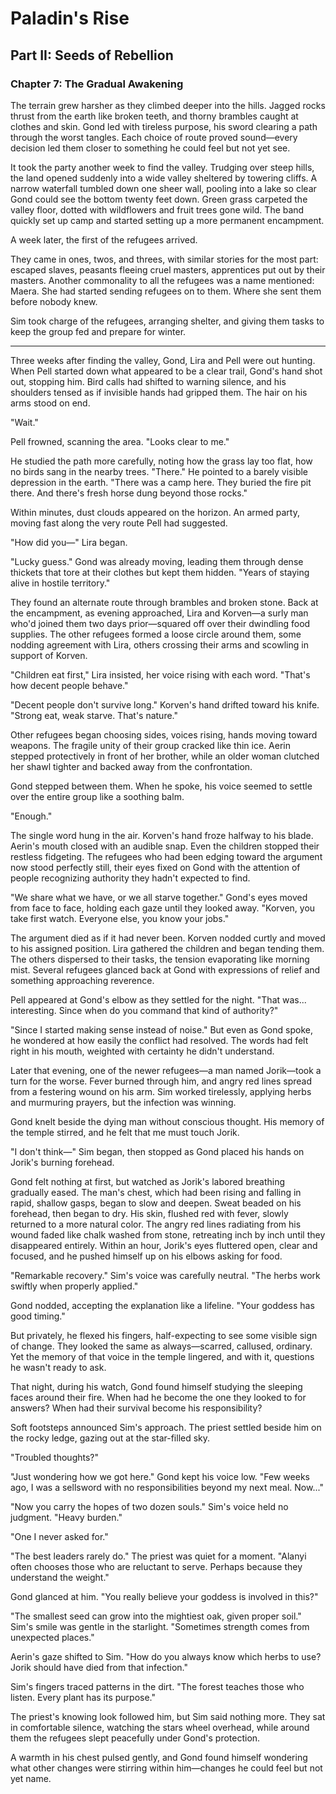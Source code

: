 # Paladin's Rise

## Part II: Seeds of Rebellion

### Chapter 7: The Gradual Awakening

The terrain grew harsher as they climbed deeper into the hills. Jagged rocks thrust from the earth like broken teeth, and thorny brambles caught at clothes and skin. Gond led with tireless purpose, his sword clearing a path through the worst tangles. Each choice of route proved sound—every decision led them closer to something he could feel but not yet see.

It took the party another week to find the valley. Trudging over steep hills, the land opened suddenly into a wide valley sheltered by towering cliffs. A narrow waterfall tumbled down one sheer wall, pooling into a lake so clear Gond could see the bottom twenty feet down. Green grass carpeted the valley floor, dotted with wildflowers and fruit trees gone wild. The band quickly set up camp and started setting up a more permanent encampment.

A week later, the first of the refugees arrived.

They came in ones, twos, and threes, with similar stories for the most part: escaped slaves, peasants fleeing cruel masters, apprentices put out by their masters. Another commonality to all the refugees was a name mentioned: Maera. She had started sending refugees on to them. Where she sent them before nobody knew.

Sim took charge of the refugees, arranging shelter, and giving them tasks to keep the group fed and prepare for winter.

***

Three weeks after finding the valley, Gond, Lira and Pell were out hunting. When Pell started down what appeared to be a clear trail, Gond's hand shot out, stopping him. Bird calls had shifted to warning silence, and his shoulders tensed as if invisible hands had gripped them. The hair on his arms stood on end.

"Wait."

Pell frowned, scanning the area. "Looks clear to me."

He studied the path more carefully, noting how the grass lay too flat, how no birds sang in the nearby trees. "There." He pointed to a barely visible depression in the earth. "There was a camp here. They buried the fire pit there. And there's fresh horse dung beyond those rocks."

Within minutes, dust clouds appeared on the horizon. An armed party, moving fast along the very route Pell had suggested.

"How did you—" Lira began.

"Lucky guess." Gond was already moving, leading them through dense thickets that tore at their clothes but kept them hidden. "Years of staying alive in hostile territory."

They found an alternate route through brambles and broken stone. Back at the encampment, as evening approached, Lira and Korven—a surly man who'd joined them two days prior—squared off over their dwindling food supplies. The other refugees formed a loose circle around them, some nodding agreement with Lira, others crossing their arms and scowling in support of Korven.

"Children eat first," Lira insisted, her voice rising with each word. "That's how decent people behave."

"Decent people don't survive long." Korven's hand drifted toward his knife. "Strong eat, weak starve. That's nature."

Other refugees began choosing sides, voices rising, hands moving toward weapons. The fragile unity of their group cracked like thin ice. Aerin stepped protectively in front of her brother, while an older woman clutched her shawl tighter and backed away from the confrontation.

Gond stepped between them. When he spoke, his voice seemed to settle over the entire group like a soothing balm.

"Enough."

The single word hung in the air. Korven's hand froze halfway to his blade. Aerin's mouth closed with an audible snap. Even the children stopped their restless fidgeting. The refugees who had been edging toward the argument now stood perfectly still, their eyes fixed on Gond with the attention of people recognizing authority they hadn't expected to find.

"We share what we have, or we all starve together." Gond's eyes moved from face to face, holding each gaze until they looked away. "Korven, you take first watch. Everyone else, you know your jobs."

The argument died as if it had never been. Korven nodded curtly and moved to his assigned position. Lira gathered the children and began tending them. The others dispersed to their tasks, the tension evaporating like morning mist. Several refugees glanced back at Gond with expressions of relief and something approaching reverence.

Pell appeared at Gond's elbow as they settled for the night. "That was... interesting. Since when do you command that kind of authority?"

"Since I started making sense instead of noise." But even as Gond spoke, he wondered at how easily the conflict had resolved. The words had felt right in his mouth, weighted with certainty he didn't understand.

Later that evening, one of the newer refugees—a man named Jorik—took a turn for the worse. Fever burned through him, and angry red lines spread from a festering wound on his arm. Sim worked tirelessly, applying herbs and murmuring prayers, but the infection was winning.

Gond knelt beside the dying man without conscious thought. His memory of the temple stirred, and he felt that me must touch Jorik.

"I don't think—" Sim began, then stopped as Gond placed his hands on Jorik's burning forehead.

Gond felt nothing at first, but watched as Jorik's labored breathing gradually eased. The man's chest, which had been rising and falling in rapid, shallow gasps, began to slow and deepen. Sweat beaded on his forehead, then began to dry. His skin, flushed red with fever, slowly returned to a more natural color. The angry red lines radiating from his wound faded like chalk washed from stone, retreating inch by inch until they disappeared entirely. Within an hour, Jorik's eyes fluttered open, clear and focused, and he pushed himself up on his elbows asking for food.

"Remarkable recovery." Sim's voice was carefully neutral. "The herbs work swiftly when properly applied."

Gond nodded, accepting the explanation like a lifeline. "Your goddess has good timing."

But privately, he flexed his fingers, half-expecting to see some visible sign of change. They looked the same as always—scarred, callused, ordinary. Yet the memory of that voice in the temple lingered, and with it, questions he wasn't ready to ask.

That night, during his watch, Gond found himself studying the sleeping faces around their fire. When had he become the one they looked to for answers? When had their survival become his responsibility?

Soft footsteps announced Sim's approach. The priest settled beside him on the rocky ledge, gazing out at the star-filled sky.

"Troubled thoughts?"

"Just wondering how we got here." Gond kept his voice low. "Few weeks ago, I was a sellsword with no responsibilities beyond my next meal. Now..."

"Now you carry the hopes of two dozen souls." Sim's voice held no judgment. "Heavy burden."

"One I never asked for."

"The best leaders rarely do." The priest was quiet for a moment. "Alanyi often chooses those who are reluctant to serve. Perhaps because they understand the weight."

Gond glanced at him. "You really believe your goddess is involved in this?"

"The smallest seed can grow into the mightiest oak, given proper soil." Sim's smile was gentle in the starlight. "Sometimes strength comes from unexpected places."

Aerin's gaze shifted to Sim. "How do you always know which herbs to use? Jorik should have died from that infection."

Sim's fingers traced patterns in the dirt. "The forest teaches those who listen. Every plant has its purpose."

The priest's knowing look followed him, but Sim said nothing more. They sat in comfortable silence, watching the stars wheel overhead, while around them the refugees slept peacefully under Gond's protection.

A warmth in his chest pulsed gently, and Gond found himself wondering what other changes were stirring within him—changes he could feel but not yet name.
